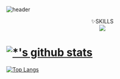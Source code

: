 
![header](https://capsule-render.vercel.app/api?type=waving&color=0:EEFF00,100:a82da8&height=200&section=header&text=Heen_A&fontSize=70&fontColor=FFFFF0)

<div align="center">
✨SKILLS </div>
<div align="center">


<img src="https://img.shields.io/badge/Python-red?style=flat&logo=Python&logoColor=white">
 </div>



# [![*'s github stats](https://github-readme-stats.vercel.app/api?username=Heena)](https://github.com/LimHeena)

[![Top Langs](https://github-readme-stats.vercel.app/api/top-langs/?username=Heena&layout=compact)](https://github.com/LimHeena/githubreadme-stats)

